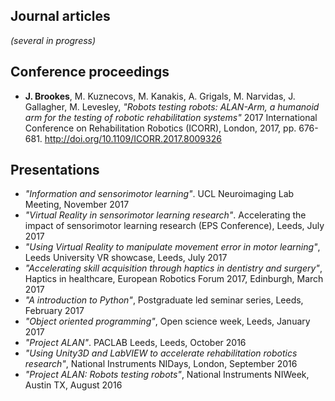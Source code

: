 
## Journal articles
*(several in progress)*

## Conference proceedings
* **J. Brookes**, M. Kuznecovs, M. Kanakis, A. Grigals, M. Narvidas, J. Gallagher, M. Levesley, *"Robots testing robots: ALAN-Arm, a humanoid arm for the testing of robotic rehabilitation systems"* 2017 International Conference on Rehabilitation Robotics (ICORR), London, 2017, pp. 676-681. <http://doi.org/10.1109/ICORR.2017.8009326>

## Presentations

* *"Information and sensorimotor learning"*. UCL Neuroimaging Lab Meeting, November 2017
* *"Virtual Reality in sensorimotor learning research"*. Accelerating the impact of sensorimotor learning research (EPS Conference), Leeds, July 2017
* *"Using Virtual Reality to manipulate movement error in motor learning"*, Leeds University VR showcase, Leeds, July 2017
* *"Accelerating skill acquisition through haptics in dentistry and surgery"*, Haptics in healthcare, European Robotics Forum 2017, Edinburgh, March 2017
* *"A introduction to Python"*, Postgraduate led seminar series, Leeds, February 2017
* *"Object oriented programming"*, Open science week, Leeds, January 2017
* *"Project ALAN"*. PACLAB Leeds, Leeds, October 2016
* *"Using Unity3D and LabVIEW to accelerate rehabilitation robotics research"*, National Instruments NIDays, London, September 2016
* *"Project ALAN: Robots testing robots"*, National Instruments NIWeek, Austin TX, August 2016
